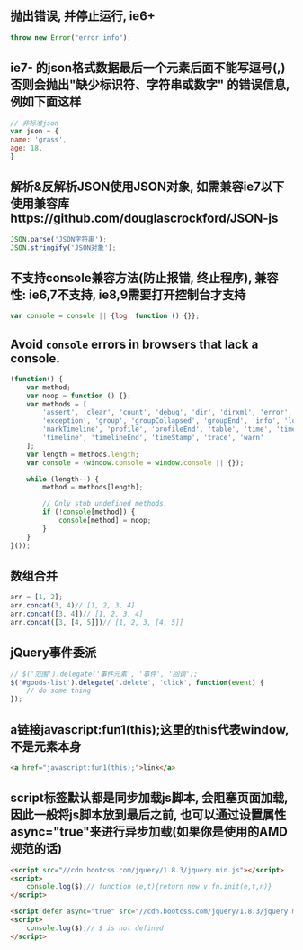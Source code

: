 
## 抛出错误, 并停止运行, ie6+
```js
throw new Error("error info");
```

## ie7- 的json格式数据最后一个元素后面不能写逗号(,)  否则会抛出"缺少标识符、字符串或数字" 的错误信息, 例如下面这样
```js
// 非标准json
var json = {
name: 'grass',
age: 18,
}
```

## 解析&反解析JSON使用JSON对象, 如需兼容ie7以下使用兼容库https://github.com/douglascrockford/JSON-js
```js
JSON.parse('JSON字符串');
JSON.stringify('JSON对象');
```

## 不支持console兼容方法(防止报错, 终止程序), 兼容性: ie6,7不支持, ie8,9需要打开控制台才支持
```js
var console = console || {log: function () {}};
```

## Avoid `console` errors in browsers that lack a console.
```js
(function() {
    var method;
    var noop = function () {};
    var methods = [
        'assert', 'clear', 'count', 'debug', 'dir', 'dirxml', 'error',
        'exception', 'group', 'groupCollapsed', 'groupEnd', 'info', 'log',
        'markTimeline', 'profile', 'profileEnd', 'table', 'time', 'timeEnd',
        'timeline', 'timelineEnd', 'timeStamp', 'trace', 'warn'
    ];
    var length = methods.length;
    var console = (window.console = window.console || {});

    while (length--) {
        method = methods[length];

        // Only stub undefined methods.
        if (!console[method]) {
            console[method] = noop;
        }
    }
}());
```

## 数组合并
```js
arr = [1, 2];
arr.concat(3, 4)// [1, 2, 3, 4]
arr.concat([3, 4])// [1, 2, 3, 4]
arr.concat([3, [4, 5]])// [1, 2, 3, [4, 5]]
```

## jQuery事件委派
```js
// $('范围').delegate('事件元素', '事件', '回调');
$('#goods-list').delegate('.delete', 'click', function(event) {
    // do some thing
});
```

## a链接javascript:fun1(this);这里的this代表window, 不是元素本身
```html
<a href="javascript:fun1(this);">link</a>
```

## script标签默认都是同步加载js脚本, 会阻塞页面加载, 因此一般将js脚本放到最后</body>之前, 也可以通过设置属性async="true"来进行异步加载(如果你是使用的AMD规范的话)
```html
<script src="//cdn.bootcss.com/jquery/1.8.3/jquery.min.js"></script>
<script>
    console.log($);// function (e,t){return new v.fn.init(e,t,n)}
</script>
```
```html
<script defer async="true" src="//cdn.bootcss.com/jquery/1.8.3/jquery.min.js"></script>
<script>
    console.log($);// $ is not defined
</script>
```

